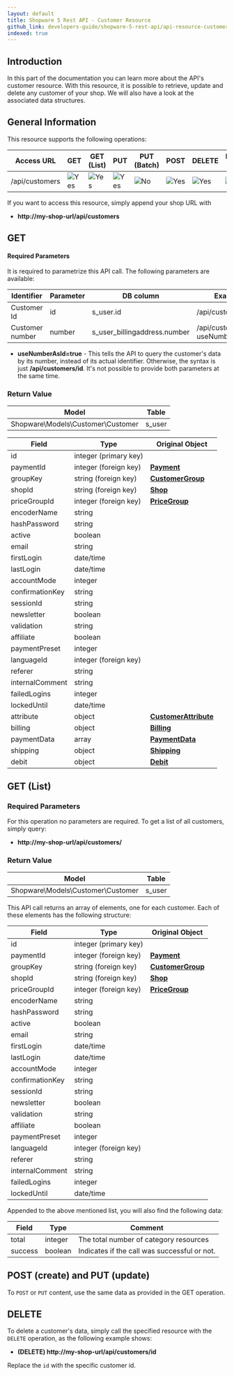 ```yaml
---
layout: default
title: Shopware 5 Rest API - Customer Resource
github_link: developers-guide/shopware-5-rest-api/api-resource-customer/index.md
indexed: true
---
```


## Introduction

In this part of the documentation you can learn more about the API's customer resource. With this resource, it is possible to retrieve, update and delete any customer of your shop. We will also have a look at the associated data structures.

## General Information

This resource supports the following operations:

|  Access URL                 | GET                | GET (List)      | PUT             | PUT (Batch)      | POST             | DELETE          | DELETE (Batch)  |
|-----------------------------|--------------------|-----------------|-----------------|------------------|------------------|-----------------|-----------------|
| /api/customers              | ![Yes](./img/yes.png)    | ![Yes](./img/yes.png) | ![Yes](./img/yes.png) | ![No](./img/no.png)    | ![Yes](./img/no.png)   | ![Yes](./img/yes.png) | ![No](./img/no.png)   |

If you want to access this resource, simply append your shop URL with

* **http://my-shop-url/api/customers**

## GET

#### Required Parameters

It is required to parametrize this API call. The following parameters are available:

| Identifier      | Parameter | DB column                    | Example call                              |
|-----------------|-----------|------------------------------|-------------------------------------------|
| Customer Id     | id        | s_user.id                    | /api/customers/2                          |
| Customer number | number    | s_user_billingaddress.number | /api/customers/20003?useNumberAsId=true   |

* **useNumberAsId=true** - This tells the API to query the customer's data by its number, instead of its actual identifier. Otherwise, the syntax is just **/api/customers/id**. It's not possible to provide both parameters at the same time.

### Return Value

| Model					             | Table			     |
|------------------------------------|-----------------------|
| Shopware\Models\Customer\Customer  | s_user                |

| Field                 | Type                  | Original Object                                                               |
|-----------------------|-----------------------|-------------------------------------------------------------------------------|
| id				    | integer (primary key) | 							                                                    |
| paymentId			    | integer (foreign key) | **[Payment](./models/payment-data)**                                          |
| groupKey			    | string (foreign key)  | **[CustomerGroup](./models/customer-group)**			                        |
| shopId				| string (foreign key)  | **[Shop](./models/shop)**			 										    |
| priceGroupId			| integer (foreign key) | **[PriceGroup](./models/price-group)**      								    |
| encoderName			| string				| 																		        |
| hashPassword			| string				| 																				|
| active				| boolean				|																				|
| email					| string				|																			    |
| firstLogin			| date/time				|																				|
| lastLogin				| date/time				|																				|
| accountMode			| integer				|																				|
| confirmationKey		| string				|																				|
| sessionId				| string				|																				|
| newsletter			| boolean				|																				|
| validation			| string				|																				|
| affiliate				| boolean				|																				|
| paymentPreset			| integer				|																				|
| languageId			| integer (foreign key) |																				|
| referer				| string				|																				|
| internalComment		| string				|																				|
| failedLogins			| integer				|																				|
| lockedUntil			| date/time				|																				|
| attribute				| object				| **[CustomerAttribute](./models/customer-attribute)**							|
| billing				| object				| **[Billing](./models/billing)**												|
| paymentData			| array					| **[PaymentData](./models/payment-data)**										|
| shipping				| object				| **[Shipping](./models/shipping)**												|
| debit					| object				| **[Debit](./models/debit)**													|

## GET (List)

### Required Parameters
For this operation no parameters are required.
To get a list of all customers, simply query:

* **http://my-shop-url/api/customers/**

### Return Value
| Model					             | Table			     |
|------------------------------------|-----------------------|
| Shopware\Models\Customer\Customer  | s_user				 |

This API call returns an array of elements, one for each customer. Each of these elements has the following structure:

| Field                 | Type                  | Original Object                                                               |
|-----------------------|-----------------------|-------------------------------------------------------------------------------|
| id				    | integer (primary key) | 							                                                    |
| paymentId			    | integer (foreign key) | **[Payment](./models/payment-instance)**                                      |
| groupKey			    | string (foreign key)  | **[CustomerGroup](./models/customer-group)**			                        |
| shopId				| string (foreign key)  | **[Shop](./models/shop)** 													|
| priceGroupId			| integer (foreign key) | **[PriceGroup](./models/price-group)**      								    |
| encoderName			| string				| 																		        |
| hashPassword			| string				| 																				|
| active				| boolean				|																				|
| email					| string				|																			    |
| firstLogin			| date/time				|																				|
| lastLogin				| date/time				|																				|
| accountMode			| integer				|																				|
| confirmationKey		| string				|																				|
| sessionId				| string				|																				|
| newsletter			| boolean				|																				|
| validation			| string				|																				|
| affiliate				| boolean				|																				|
| paymentPreset			| integer				|																				|
| languageId			| integer (foreign key) |																				|
| referer				| string				|																				|
| internalComment		| string				|																				|
| failedLogins			| integer				|																				|
| lockedUntil			| date/time				|																				|

Appended to the above mentioned list, you will also find the following data:

| Field               | Type                  | Comment			                                |
|---------------------|-----------------------|-------------------------------------------------|
| total				  | integer				  | The total number of category resources          |
| success		      | boolean				  | Indicates if the call was successful or not.		|

## POST (create) and PUT (update)

To `POST` or `PUT` content, use the same data as provided in the GET operation.

## DELETE

To delete a customer's data, simply call the specified resource with the `DELETE` operation, as the following example shows:

* **(DELETE) http://my-shop-url/api/customers/id**

Replace the `id` with the specific customer id.